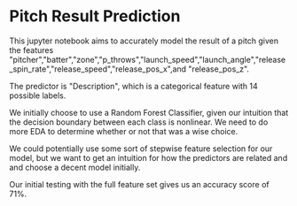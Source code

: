 # Pitch Result Prediction

This jupyter notebook aims to accurately model the result of a pitch given the features "pitcher","batter","zone","p_throws","launch_speed","launch_angle","release_spin_rate","release_speed","release_pos_x",and "release_pos_z".

The predictor is "Description", which is a categorical feature with 14 possible labels. 

We initially choose to use a Random Forest Classifier, given our intuition that the decision boundary between each class is nonlinear. We need to do more EDA to determine whether or not that was a wise choice.

We could potentially use some sort of stepwise feature selection for our model, but we want to get an intuition for how the predictors are related and and choose a decent model initially.

Our initial testing with the full feature set gives us an accuracy score of 71%.
